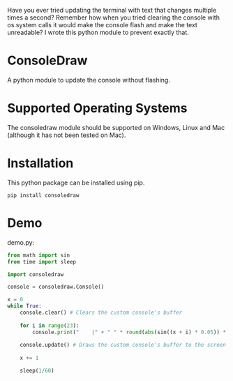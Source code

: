 Have you ever tried updating the terminal with text that changes multiple times a second? Remember how when you tried clearing the console with os.system calls it would make the console flash and make the text unreadable? I wrote this python module to prevent exactly that.

# ConsoleDraw
A python module to update the console without flashing.

# Supported Operating Systems
The consoledraw module should be supported on Windows, Linux and Mac (although it has not been tested on Mac).

# Installation
This python package can be installed using pip.
```
pip install consoledraw
```

# Demo
demo.py:
```python
from math import sin
from time import sleep

import consoledraw

console = consoledraw.Console()

x = 0
while True:
    console.clear() # Clears the custom console's buffer
    
    for i in range(23):
        console.print("    |" + " " * round(abs(sin((x + i) * 0.05)) * 9.5) + "O") # Prints to the custom console's buffer (works the same as python's built-in print)
    
    console.update() # Draws the custom console's buffer to the screen
    
    x += 1

    sleep(1/60) 
```
